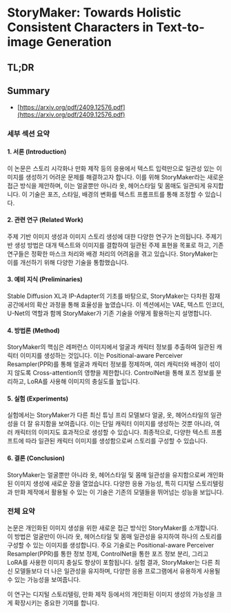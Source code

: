 # StoryMaker: Towards Holistic Consistent Characters in Text-to-image Generation
## TL;DR
## Summary
- [https://arxiv.org/pdf/2409.12576.pdf](https://arxiv.org/pdf/2409.12576.pdf)

### 세부 섹션 요약

#### 1. 서론 (Introduction)
이 논문은 스토리 시각화나 만화 제작 등의 응용에서 텍스트 입력만으로 일관성 있는 이미지를 생성하기 어려운 문제를 해결하고자 합니다. 이를 위해 StoryMaker라는 새로운 접근 방식을 제안하며, 이는 얼굴뿐만 아니라 옷, 헤어스타일 및 몸매도 일관되게 유지합니다. 이 기술은 포즈, 스타일, 배경의 변화를 텍스트 프롬프트를 통해 조정할 수 있습니다.

#### 2. 관련 연구 (Related Work)
주제 기반 이미지 생성과 이미지 스토리 생성에 대한 다양한 연구가 논의됩니다. 주제기반 생성 방법은 대개 텍스트와 이미지를 결합하여 일관된 주제 표현을 목표로 하고, 기존 연구들은 정확한 마스크 처리와 배경 처리의 어려움을 겪고 있습니다. StoryMaker는 이를 개선하기 위해 다양한 기술을 통합했습니다.

#### 3. 예비 지식 (Preliminaries)
Stable Diffusion XL과 IP-Adapter의 기초를 바탕으로, StoryMaker는 다차원 잠재 공간에서의 확산 과정을 통해 효율성을 높였습니다. 이 섹션에서는 VAE, 텍스트 인코더, U-Net의 역할과 함께 StoryMaker가 기존 기술을 어떻게 활용하는지 설명합니다.

#### 4. 방법론 (Method)
StoryMaker의 핵심은 레퍼런스 이미지에서 얼굴과 캐릭터 정보를 추출하여 일관된 캐릭터 이미지를 생성하는 것입니다. 이는 Positional-aware Perceiver Resampler(PPR)를 통해 얼굴과 캐릭터 정보를 정제하며, 여러 캐릭터와 배경이 섞이지 않도록 Cross-attention의 영향을 제한합니다. ControlNet을 통해 포즈 정보를 분리하고, LoRA를 사용해 이미지의 충실도를 높입니다.

#### 5. 실험 (Experiments)
실험에서는 StoryMaker가 다른 최신 튜닝 프리 모델보다 얼굴, 옷, 헤어스타일의 일관성을 더 잘 유지함을 보여줍니다. 이는 단일 캐릭터 이미지를 생성하는 것뿐 아니라, 여러 캐릭터의 이미지도 효과적으로 생성할 수 있습니다. 최종적으로, 다양한 텍스트 프롬프트에 따라 일관된 캐릭터 이미지를 생성함으로써 스토리를 구성할 수 있습니다.

#### 6. 결론 (Conclusion)
StoryMaker는 얼굴뿐만 아니라 옷, 헤어스타일 및 몸매 일관성을 유지함으로써 개인화된 이미지 생성에 새로운 장을 열었습니다. 다양한 응용 가능성, 특히 디지털 스토리텔링과 만화 제작에서 활용될 수 있는 이 기술은 기존의 모델들을 뛰어넘는 성능을 보입니다.

### 전체 요약

논문은 개인화된 이미지 생성을 위한 새로운 접근 방식인 StoryMaker를 소개합니다. 이 방법은 얼굴만이 아니라 옷, 헤어스타일 및 몸매 일관성을 유지하여 하나의 스토리를 구성할 수 있는 이미지를 생성합니다. 주요 기술로는 Positional-aware Perceiver Resampler(PPR)를 통한 정보 정제, ControlNet을 통한 포즈 정보 분리, 그리고 LoRA를 사용한 이미지 충실도 향상이 포함됩니다. 실험 결과, StoryMaker는 다른 최신 모델들보다 더 나은 일관성을 유지하며, 다양한 응용 프로그램에서 유용하게 사용될 수 있는 가능성을 보여줍니다.

이 연구는 디지털 스토리텔링, 만화 제작 등에서의 개인화된 이미지 생성의 가능성을 크게 확장시키는 중요한 기여를 합니다.